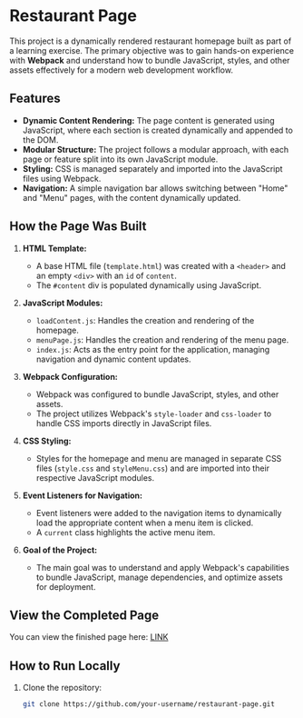 # Restaurant Page

This project is a dynamically rendered restaurant homepage built as part of a learning exercise. The primary objective was to gain hands-on experience with **Webpack** and understand how to bundle JavaScript, styles, and other assets effectively for a modern web development workflow.

## Features

- **Dynamic Content Rendering:** The page content is generated using JavaScript, where each section is created dynamically and appended to the DOM.
- **Modular Structure:** The project follows a modular approach, with each page or feature split into its own JavaScript module.
- **Styling:** CSS is managed separately and imported into the JavaScript files using Webpack.
- **Navigation:** A simple navigation bar allows switching between "Home" and "Menu" pages, with the content dynamically updated.

## How the Page Was Built

1. **HTML Template:**
   - A base HTML file (`template.html`) was created with a `<header>` and an empty `<div>` with an `id` of `content`.
   - The `#content` div is populated dynamically using JavaScript.

2. **JavaScript Modules:**
   - `loadContent.js`: Handles the creation and rendering of the homepage.
   - `menuPage.js`: Handles the creation and rendering of the menu page.
   - `index.js`: Acts as the entry point for the application, managing navigation and dynamic content updates.

3. **Webpack Configuration:**
   - Webpack was configured to bundle JavaScript, styles, and other assets.
   - The project utilizes Webpack's `style-loader` and `css-loader` to handle CSS imports directly in JavaScript files.

4. **CSS Styling:**
   - Styles for the homepage and menu are managed in separate CSS files (`style.css` and `styleMenu.css`) and are imported into their respective JavaScript modules.

5. **Event Listeners for Navigation:**
   - Event listeners were added to the navigation items to dynamically load the appropriate content when a menu item is clicked.
   - A `current` class highlights the active menu item.

6. **Goal of the Project:**
   - The main goal was to understand and apply Webpack's capabilities to bundle JavaScript, manage dependencies, and optimize assets for deployment.

## View the Completed Page

You can view the finished page here: [LINK](#)

## How to Run Locally

1. Clone the repository:
   ```bash
   git clone https://github.com/your-username/restaurant-page.git
